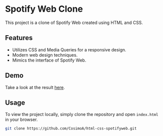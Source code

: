 # Spotify Web Clone

This project is a clone of Spotify Web created using HTML and CSS.

## Features

- Utilizes CSS and Media Queries for a responsive design.
- Modern web design techniques.
- Mimics the interface of Spotify Web.

## Demo

Take a look at the result [here](https://cosimoa.github.io/html-css-spotifyweb/).

## Usage

To view the project locally, simply clone the repository and open `index.html` in your browser.

```bash
git clone https://github.com/CosimoA/html-css-spotifyweb.git
